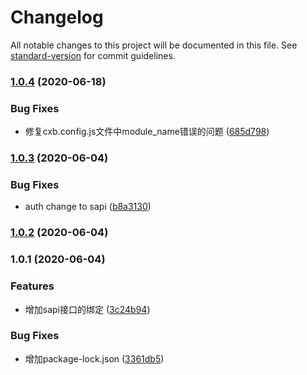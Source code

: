 # Changelog

All notable changes to this project will be documented in this file. See [standard-version](https://github.com/conventional-changelog/standard-version) for commit guidelines.

### [1.0.4](https://github.com/losper/sapi/compare/v1.0.3...v1.0.4) (2020-06-18)


### Bug Fixes

* 修复cxb.config.js文件中module_name错误的问题 ([685d798](https://github.com/losper/sapi/commit/685d798cf888777280ddab481d2a3eaabe54b5c8))

### [1.0.3](https://github.com/losper/sapi/compare/v1.0.2...v1.0.3) (2020-06-04)


### Bug Fixes

* auth change to sapi ([b8a3130](https://github.com/losper/sapi/commit/b8a3130a09c9fe0d049c21c1e85ac4749ca21889))

### [1.0.2](https://github.com/losper/sapi/compare/v1.0.1...v1.0.2) (2020-06-04)

### 1.0.1 (2020-06-04)


### Features

* 增加sapi接口的绑定 ([3c24b94](https://github.com/losper/sapi/commit/3c24b944860b066e3d196ebc3d4f0adfe0991865))


### Bug Fixes

* 增加package-lock.json ([3361db5](https://github.com/losper/sapi/commit/3361db5d4c744360f1657aef924117e5ea0c49c7))
